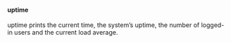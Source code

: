 #### uptime

uptime prints the current time, the system’s uptime, the number of logged-in users and the current load average.

